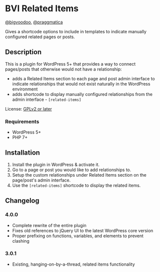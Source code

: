 # BVI Related Items
[@bigvoodoo](https://github.com/bigvoodoo), [@praggmatica](https://github.com/praggmatica)

Gives a shortcode options to include in templates to indicate manually configured related pages or posts.

## Description

This is a plugin for WordPress 5+ that provides a way to connect pages/posts that otherwise would not have a relationship:

* adds a Related Items section to each page and post admin interface to indicate relationships that would not exist naturally in the WordPress environment
* adds shortcode to display manually configured relationships from the admin interface - `[related-items]`

License: [GPLv2 or later](http://www.gnu.org/licenses/gpl-2.0.html)

### Requirements

* WordPress 5+
* PHP 7+

## Installation

1. Install the plugin in WordPress & activate it.
2. Go to a page or post you would like to add relationships to.
3. Setup the custom relationships under Related Items section on the page/post's admin interface.
4. Use the `[related-items]` shortcode to display the related items.

## Changelog

### 4.0.0

* Complete rewrite of the entire plugin
* Fixes old references to jQuery UI to the latest WordPress core version
* Proper prefixing on functions, variables, and elements to prevent clashing

### 3.0.1

* Existing, hanging-on-by-a-thread, related items functionality
